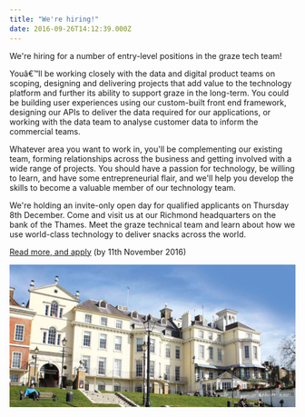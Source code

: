 ```yaml
---
title: "We're hiring!"
date: 2016-09-26T14:12:39.000Z
---
```


We're hiring for a number of entry-level positions in the graze tech team!

Youâ€™ll be working closely with the data and digital product teams on scoping, designing and delivering projects that add value to the technology platform and further its ability to support graze in the long-term. You could be building user experiences using our custom-built front end framework, designing our APIs to deliver the data required for our applications, or working with the data team to analyse customer data to inform the commercial teams. 

Whatever area you want to work in, you'll be complementing our existing team, forming relationships across the business and getting involved with a wide range of projects. You should have a passion for technology, be willing to learn, and have some entrepreneurial flair, and we'll help you develop the skills to become a valuable member of our technology team.

We're holding an invite-only open day for qualified applicants on Thursday 8th December. Come and visit us at our Richmond headquarters on the bank of the Thames. Meet the graze technical team and learn about how we use world-class technology to deliver snacks across the world.

[Read more, and apply](https://www.graze.com/uk/inside-graze-hq) (by 11th November 2016)

![](/content/images/2016/09/palmcourt.jpg)